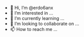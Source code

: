 - 👋 Hi, I’m @erdo6anx
- 👀 I’m interested in ...
- 🌱 I’m currently learning ...
- 💞️ I’m looking to collaborate on ...
- 📫 How to reach me ...

<!---
erdo6anx/erdo6anx is a ✨ special ✨ repository because its `README.md` (this file) appears on your GitHub profile.
You can click the Preview link to take a look at your changes.
--->
